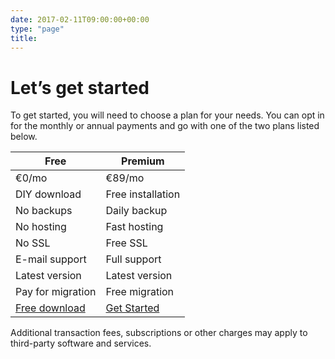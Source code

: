 ```yaml
---
date: 2017-02-11T09:00:00+00:00
type: "page"
title: 
---
```

# **Let’s** get started
To get started, you will need to choose a plan for your needs. You can opt in for the monthly or annual payments and go with one of the two plans listed below.

| Free  | Premium|
|-------|--------|
|€0/mo|€89/mo|
|DIY download|Free installation|
|No backups|Daily backup|
|No hosting|Fast hosting|
|No SSL|Free SSL|
|E-mail support|Full support|
|Latest version|Latest version|
|Pay for migration|Free migration|
|[Free download](#)|[Get Started](#)

Additional transaction fees, subscriptions or other charges may apply to third-party software and services.
